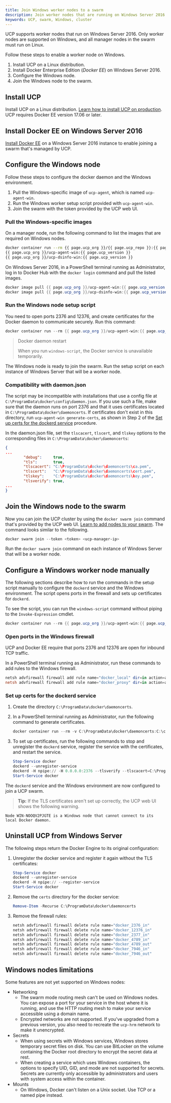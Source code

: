 ```yaml
---
title: Join Windows worker nodes to a swarm
description: Join worker nodes that are running on Windows Server 2016 to a swarm managed by UCP.
keywords: UCP, swarm, Windows, cluster
---
```


UCP supports worker nodes that run on Windows Server 2016. Only worker nodes
are supported on Windows, and all manager nodes in the swarm must run on Linux.

Follow these steps to enable a worker node on Windows.

1.  Install UCP on a Linux distribution.
2.  Install Docker Enterprise Edition (*Docker EE*) on Windows Server 2016.
3.  Configure the Windows node.
4.  Join the Windows node to the swarm.

## Install UCP

Install UCP on a Linux distribution.
[Learn how to install UCP on production](../install/index.md).
UCP requires Docker EE version 17.06 or later.

## Install Docker EE on Windows Server 2016

[Install Docker EE](/docker-ee-for-windows/install/#using-a-script-to-install-docker-ee)
on a Windows Server 2016 instance to enable joining a swarm that's managed by
UCP.

## Configure the Windows node

Follow these steps to configure the docker daemon and the Windows environment.

1.  Pull the Windows-specific image of `ucp-agent`, which is named `ucp-agent-win`.
2.  Run the Windows worker setup script provided with `ucp-agent-win`.
3.  Join the swarm with the token provided by the UCP web UI.

### Pull the Windows-specific images

On a manager node, run the following command to list the images that are required
on Windows nodes.

```bash
docker container run --rm {{ page.ucp_org }}/{{ page.ucp_repo }}:{{ page.ucp_version }} images --list --enable-windows
{{ page.ucp_org }}/ucp-agent-win:{{ page.ucp_version }}
{{ page.ucp_org }}/ucp-dsinfo-win:{{ page.ucp_version }}
```

On Windows Server 2016, in a PowerShell terminal running as Administrator,
log in to Docker Hub with the `docker login` command and pull the listed images.

```powershell
docker image pull {{ page.ucp_org }}/ucp-agent-win:{{ page.ucp_version }}
docker image pull {{ page.ucp_org }}/ucp-dsinfo-win:{{ page.ucp_version }}
```

### Run the Windows node setup script

You need to open ports 2376 and 12376, and create certificates
for the Docker daemon to communicate securely. Run this command:

```powershell
docker container run --rm {{ page.ucp_org }}/ucp-agent-win:{{ page.ucp_version }} windows-script | powershell -noprofile -noninteractive -command 'Invoke-Expression -Command $input'
```

> Docker daemon restart
>
> When you run `windows-script`, the Docker service is unavailable temporarily.

The Windows node is ready to join the swarm. Run the setup script on each
instance of Windows Server that will be a worker node.

### Compatibility with daemon.json

The script may be incompatible with installations that use a config file at
`C:\ProgramData\docker\config\daemon.json`. If you use such a file, make sure
that the daemon runs on port 2376 and that it uses certificates located in
`C:\ProgramData\docker\daemoncerts`. If certificates don't exist in this
directory, run `ucp-agent-win generate-certs`, as shown in Step 2 of the
[Set up certs for the dockerd service](#set-up-certs-for-the-dockerd-service)
procedure.

In the daemon.json file, set the `tlscacert`, `tlscert`, and `tlskey` options
to the corresponding files in `C:\ProgramData\docker\daemoncerts`:

```json
{
...
		"debug":     true,
		"tls":       true,
		"tlscacert": "C:\ProgramData\docker\daemoncerts\ca.pem",
		"tlscert":   "C:\ProgramData\docker\daemoncerts\cert.pem",
		"tlskey":    "C:\ProgramData\docker\daemoncerts\key.pem",
		"tlsverify": true,
...
}
```

## Join the Windows node to the swarm

Now you can join the UCP cluster by using the `docker swarm join` command that's
provided by the UCP web UI. [Learn to add nodes to your swarm](scale-your-cluster.md).
The command looks similar to the following.

```powershell
docker swarm join --token <token> <ucp-manager-ip>
```

Run the `docker swarm join` command on each instance of Windows Server that
will be a worker node.

## Configure a Windows worker node manually

The following sections describe how to run the commands in the setup script
manually to configure the `dockerd` service and the Windows environment.
The script opens ports in the firewall and sets up certificates for `dockerd`.

To see the script, you can run the `windows-script` command without piping
to the `Invoke-Expression` cmdlet.

```powershell
docker container run --rm {{ page.ucp_org }}/ucp-agent-win:{{ page.ucp_version }} windows-script
```


### Open ports in the Windows firewall

UCP and Docker EE require that ports 2376 and 12376 are open for inbound
TCP traffic.

In a PowerShell terminal running as Administrator, run these commands
to add rules to the Windows firewall.

```powershell
netsh advfirewall firewall add rule name="docker_local" dir=in action=allow protocol=TCP localport=2376
netsh advfirewall firewall add rule name="docker_proxy" dir=in action=allow protocol=TCP localport=12376
```

### Set up certs for the dockerd service

1.  Create the directory `C:\ProgramData\docker\daemoncerts`.
2.  In a PowerShell terminal running as Administrator, run the following command
    to generate certificates.

    ```powershell
    docker container run --rm -v C:\ProgramData\docker\daemoncerts:C:\certs {{ page.ucp_org }}/ucp-agent-win:{{ page.ucp_version }} generate-certs
    ```

3.  To set up certificates, run the following commands to stop and unregister the
    `dockerd` service, register the service with the certificates, and restart the service.

    ```powershell
    Stop-Service docker
    dockerd --unregister-service
    dockerd -H npipe:// -H 0.0.0.0:2376 --tlsverify --tlscacert=C:\ProgramData\docker\daemoncerts\ca.pem --tlscert=C:\ProgramData\docker\daemoncerts\cert.pem --tlskey=C:\ProgramData\docker\daemoncerts\key.pem --register-service
    Start-Service docker
    ```

The `dockerd` service and the Windows environment are now configured to join a UCP swarm.

> **Tip:** If the TLS certificates aren't set up correctly, the UCP web UI shows the
> following warning.

```
Node WIN-NOOQV2PJGTE is a Windows node that cannot connect to its local Docker daemon.
```

## Uninstall UCP from Windows Server

The following steps return the Docker Engine to its original configuration:

1. Unregister the docker service and register it again without the TLS
   certificates:

   ```powershell
   Stop-Service docker
   dockerd --unregister-service
   dockerd -H npipe:// --register-service
   Start-Service docker
   ```

2. Remove the `certs` directory for the docker service:

   ```powershell
   Remove-Item -Recurse C:\ProgramData\docker\daemoncerts
   ```

3. Remove the firewall rules:

   ```powershell
   netsh advfirewall firewall delete rule name="docker_2376_in"
   netsh advfirewall firewall delete rule name="docker_12376_in"
   netsh advfirewall firewall delete rule name="docker_2377_in"
   netsh advfirewall firewall delete rule name="docker_4789_in"
   netsh advfirewall firewall delete rule name="docker_4789_out"
   netsh advfirewall firewall delete rule name="docker_7946_in"
   netsh advfirewall firewall delete rule name="docker_7946_out"
   ```

## Windows nodes limitations

Some features are not yet supported on Windows nodes:

* Networking
  * The swarm mode routing mesh can't be used on Windows nodes. You can expose
  a port for your service in the host where it is running, and use the HTTP
  routing mesh to make your service accessible using a domain name.
  * Encrypted networks are not supported. If you've upgraded from a previous
  version, you also need to recreate the `ucp-hrm` network to make it
  unencrypted.
* Secrets
  * When using secrets with Windows services, Windows stores temporary secret
  files on disk. You can use BitLocker on the volume containing the Docker
  root directory to encrypt the secret data at rest.
  * When creating a service which uses Windows containers, the options to
  specify UID, GID, and mode are not supported for secrets. Secrets are
  currently only accessible by administrators and users with system access
  within the container.
* Mounts
  * On Windows, Docker can't listen on a Unix socket. Use TCP or a named pipe
  instead.
